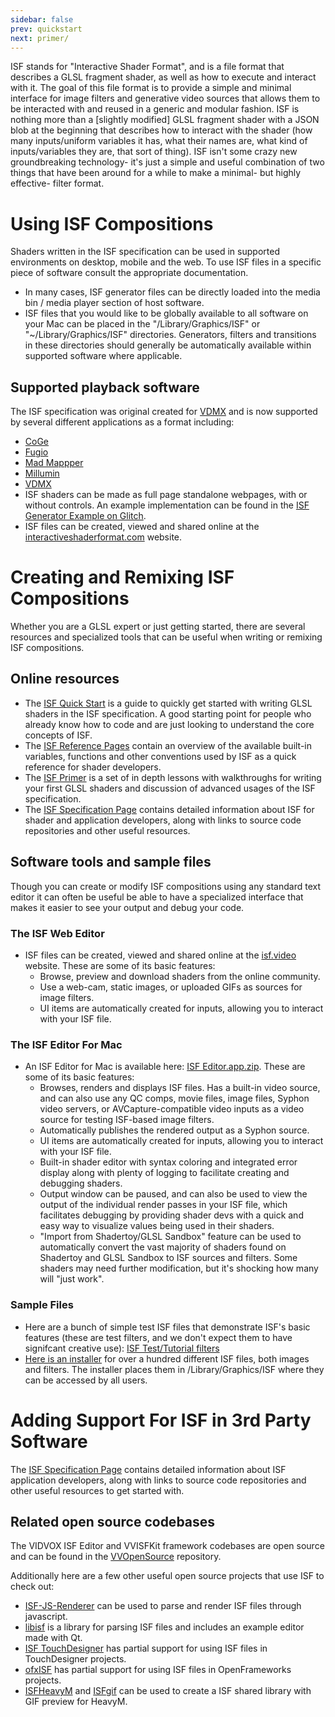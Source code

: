 ```yaml
---
sidebar: false
prev: quickstart
next: primer/
---
```


ISF stands for "Interactive Shader Format", and is a file format that describes a GLSL fragment shader, as well as how to execute and interact with it. The goal of this file format is to provide a simple and minimal interface for image filters and generative video sources that allows them to be interacted with and reused in a generic and modular fashion. ISF is nothing more than a [slightly modified] GLSL fragment shader with a JSON blob at the beginning that describes how to interact with the shader (how many inputs/uniform variables it has, what their names are, what kind of inputs/variables they are, that sort of thing). ISF isn't some crazy new groundbreaking technology- it's just a simple and useful combination of two things that have been around for a while to make a minimal- but highly effective- filter format.

# Using ISF Compositions

Shaders written in the ISF specification can be used in supported environments on desktop, mobile and the web.  To use ISF files in a specific piece of software consult the appropriate documentation.

- In many cases, ISF generator files can be directly loaded into the media bin / media player section of host software.
- ISF files that you would like to be globally available to all software on your Mac can be placed in the "/Library/Graphics/ISF" or "~/Library/Graphics/ISF" directories.  Generators, filters and transitions in these directories should generally be automatically available within supported software where applicable.

## Supported playback software

The ISF specification was original created for [VDMX](http://vidvox.net) and is now supported by several different applications as a format including:
- [CoGe](https://imimot.com/cogevj/)
- [Fugio](http://www.bigfug.com/software/fugio/)
- [Mad Mappper](http://madmapper.com/)
- [Millumin](http://www.millumin.com/)
- [VDMX](http://vidvox.net)
- ISF shaders can be made as full page standalone webpages, with or without controls.  An example implementation can be found in the [ISF Generator Example on Glitch](https://glitch.com/edit/#!/isf-example?path=README.md).
- ISF files can be created, viewed and shared online at the [interactiveshaderformat.com](http://interactiveshaderformat.com) website.

# Creating and Remixing ISF Compositions

Whether you are a GLSL expert or just getting started, there are several resources and specialized tools that can be useful when writing or remixing ISF compositions.

## Online resources

- The [ISF Quick Start](quickstart) is a guide to quickly get started with writing GLSL shaders in the ISF specification.  A good starting point for people who already know how to code and are just looking to understand the core concepts of ISF.
- The [ISF Reference Pages](ref_index) contain an overview of the available built-in variables, functions and other conventions used by ISF as a quick reference for shader developers.
- The [ISF Primer](primer_index) is a set of in depth lessons with walkthroughs for writing your first GLSL shaders and discussion of advanced usages of the ISF specification.
- The [ISF Specification Page](https://github.com/mrRay/ISF_Spec/) contains detailed information about ISF for shader and application developers, along with links to source code repositories and other useful resources.

## Software tools and sample files

Though you can create or modify ISF compositions using any standard text editor it can often be useful be able to have a specialized interface that makes it easier to see your output and debug your code.

### The ISF Web Editor

- ISF files can be created, viewed and shared online at the [isf.video](http://interactiveshaderformat.com) website.  These are some of its basic features:
	- Browse, preview and download shaders from the online community.
	- Use a web-cam, static images, or uploaded GIFs as sources for image filters.
	- UI items are automatically created for inputs, allowing you to interact with your ISF file.

### The ISF Editor For Mac

- An ISF Editor for Mac is available here: 
[ISF Editor.app.zip](https://www.vidvox.net/download/ISF_Editor_2.9.7.3.dmg).  These are some of its basic features:
  - Browses, renders and displays ISF files. Has a built-in video source, and can also use any QC comps, movie files, image files, Syphon video servers, or AVCapture-compatible video inputs as a video source for testing ISF-based image filters.
  - Automatically publishes the rendered output as a Syphon source.
  - UI items are automatically created for inputs, allowing you to interact with your ISF file.
  - Built-in shader editor with syntax coloring and integrated error display along with plenty of logging to facilitate creating and debugging shaders.
  - Output window can be paused, and can also be used to view the output of the individual render passes in your ISF file, which facilitates debugging by providing shader devs with a quick and easy way to visualize values being used in their shaders.
  - "Import from Shadertoy/GLSL Sandbox" feature can be used to automatically convert the vast majority of shaders found on Shadertoy and GLSL Sandbox to ISF sources and filters. Some shaders may need further modification, but it's shocking how many will "just work".

### Sample Files

- Here are a bunch of simple test ISF files that demonstrate ISF's basic features (these are test filters, and we don't expect them to have signifcant creative use):
[ISF Test/Tutorial filters](http://vidvox.net/rays_oddsnends/ISF%20tests+tutorials.zip)
- [Here is an installer](http://www.vidvox.net/rays_oddsnends/Vidvox%20ISF%20resources.pkg.zip) for over a hundred different ISF files, both images and filters.  The installer places them in /Library/Graphics/ISF where they can be accessed by all users.

# Adding Support For ISF in 3rd Party Software

The [ISF Specification Page](https://github.com/mrRay/ISF_Spec/) contains detailed information about ISF application developers, along with links to source code repositories and other useful resources to get started with.

## Related open source codebases

The VIDVOX ISF Editor and VVISFKit framework codebases are open source and can be found in the [VVOpenSource](https://github.com/mrRay/vvopensource) repository.

Additionally here are a few other useful open source projects that use ISF to check out:
- [ISF-JS-Renderer](https://www.github.com/msfeldstein/ISF-JS-Renderer) can be used to parse and render ISF files through javascript.
- [libisf](https://github.com/jcelerier/libisf) is a library for parsing ISF files and includes an example editor made with Qt.
- [ISF TouchDesigner](https://github.com/marcinbiegun/isf-touchdesigner) has partial support for using ISF files in TouchDesigner projects.
- [ofxISF](https://github.com/satoruhiga/ofxISF) has partial support for using ISF files in OpenFrameworks projects.
- [ISFHeavyM](https://github.com/sophiadigitalart/ISFHeavyM) and [ISFgif](https://github.com/sophiadigitalart/ISFGif) can be used to create a ISF shared library with GIF preview for HeavyM.